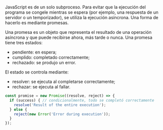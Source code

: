 JavaScript es de un solo subproceso. Para evitar que la ejecución del programa se congele mientras se espera (por ejemplo, una respuesta de un servidor o un temporizador), se utiliza la ejecución asíncrona. Una forma de hacerlo es mediante promesas.

Una promesa es un objeto que representa el resultado de una operación asíncrona y que puede recibirse ahora, más tarde o nunca. Una promesa tiene tres estados:

- pendiente: en espera;
- cumplido: completado correctamente;
- rechazado: se produjo un error.

El estado se controla mediante:
- resolver: se ejecuta al completarse correctamente;
- rechazar: se ejecuta al fallar.

```js
const promise = new Promise((resolve, reject) => {
  if (success) { // condicionalmente, todo se completó correctamente
    resolve('Result of the entire execution');
  } else {
    reject(new Error('Error during execution'));
  }
});
```